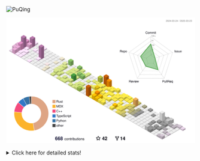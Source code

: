 ![PuQing](https://user-images.githubusercontent.com/27223114/171565019-9a56fae6-b08b-421f-99db-7e830da42371.png)

![](./profile-3d-contrib/profile-season-animate.svg)

<details>
<summary>Click here for detailed stats!</summary>

<!--START_SECTION:waka-->
![Lines of code](https://img.shields.io/badge/From%20Hello%20World%20I%27ve%20Written-2.1%20million%20lines%20of%20code-blue)

**🐱 My GitHub Data** 

> 📦 439.0 kB Used in GitHub's Storage 
 > 
> 🏆 108 Contributions in the Year 2025
 > 
> 🚫 Not Opted to Hire
 > 
> 📜 44 Public Repositories 
 > 
> 🔑 33 Private Repositories 
 > 
**I'm an Early 🐤** 

```text
🌞 Morning                637 commits         ██░░░░░░░░░░░░░░░░░░░░░░░   07.12 % 
🌆 Daytime                3987 commits        ███████████░░░░░░░░░░░░░░   44.55 % 
🌃 Evening                2119 commits        ██████░░░░░░░░░░░░░░░░░░░   23.68 % 
🌙 Night                  2206 commits        ██████░░░░░░░░░░░░░░░░░░░   24.65 % 
```


📊 **This Week I Spent My Time On** 

```text
💬 Programming Languages: 
CLI                      5 hrs 5 mins        ████░░░░░░░░░░░░░░░░░░░░░   15.38 % 
Other                    4 hrs 53 mins       ████░░░░░░░░░░░░░░░░░░░░░   14.77 % 
Python                   4 hrs 35 mins       ███░░░░░░░░░░░░░░░░░░░░░░   13.87 % 
C++                      3 hrs 21 mins       ███░░░░░░░░░░░░░░░░░░░░░░   10.14 % 
Lua                      3 hrs 16 mins       ██░░░░░░░░░░░░░░░░░░░░░░░   09.89 % 

🔥 Editors: 
VS Code                  17 hrs 53 mins      ██████████████░░░░░░░░░░░   54.07 % 
Ghostty                  5 hrs 5 mins        ████░░░░░░░░░░░░░░░░░░░░░   15.38 % 
Telegram                 3 hrs 19 mins       ███░░░░░░░░░░░░░░░░░░░░░░   10.05 % 
Obsidian                 1 hr 44 mins        █░░░░░░░░░░░░░░░░░░░░░░░░   05.28 % 
NetEaseMusic             1 hr 30 mins        █░░░░░░░░░░░░░░░░░░░░░░░░   04.58 % 

💻 Operating System: 
Mac                      19 hrs 26 mins      ███████████████░░░░░░░░░░   58.73 % 
WSL                      9 hrs 42 mins       ███████░░░░░░░░░░░░░░░░░░   29.31 % 
Linux                    3 hrs 57 mins       ███░░░░░░░░░░░░░░░░░░░░░░   11.96 % 
```


<!--END_SECTION:waka-->
</details>
